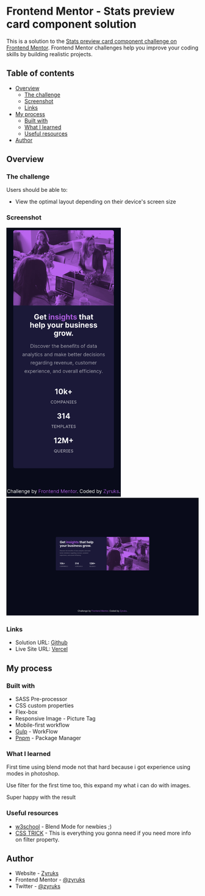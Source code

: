 # Frontend Mentor - Stats preview card component solution

This is a solution to the [Stats preview card component challenge on Frontend Mentor](https://www.frontendmentor.io/challenges/stats-preview-card-component-8JqbgoU62). Frontend Mentor challenges help you improve your coding skills by building realistic projects.

## Table of contents

- [Overview](#overview)
  - [The challenge](#the-challenge)
  - [Screenshot](#screenshot)
  - [Links](#links)
- [My process](#my-process)
  - [Built with](#built-with)
  - [What I learned](#what-i-learned)
  - [Useful resources](#useful-resources)
- [Author](#author)

## Overview

### The challenge

Users should be able to:

- View the optimal layout depending on their device's screen size

### Screenshot

<img src="./screenshots/mobile.png" alt="Mobile Screenshot" width="300" />
<img src="./screenshots/desktop.png" alt="Desktop Screenshot" width="800" />

### Links

- Solution URL: [Github](https://github.com/Zyruks/Stats-Component-Frontend-mentor)
- Live Site URL: [Vercel](https://stats-component-frontend-mentor-bsaz95bbg-zyruks.vercel.app/)

## My process

### Built with

- SASS Pre-processor
- CSS custom properties
- Flex-box
- Responsive Image - Picture Tag
- Mobile-first workflow
- [Gulp](https://gulpjs.com/) - WorkFlow
- [Pnpm](https://pnpm.io/) - Package Manager

### What I learned

First time using blend mode not that hard because i got experience using modes in photoshop.

Use filter for the first time too, this expand my what i can do with images.

Super happy with the result

### Useful resources

- [w3school](https://www.w3schools.com/cssref/pr_mix-blend-mode.asp) - Blend Mode for newbies ;)
- [CSS TRICK](https://css-tricks.com/almanac/properties/f/filter/) - This is everything you gonna need if you need more info on filter property.

## Author

- Website - [Zyruks](https://www.zyruks.com)
- Frontend Mentor - [@zyruks](https://www.frontendmentor.io/profile/Zyruks)
- Twitter - [@zyruks](https://www.twitter.com/zyruks)
